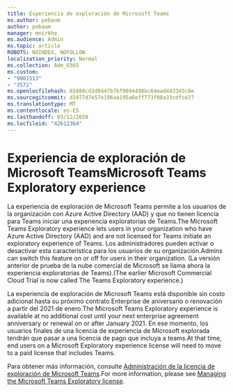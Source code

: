 ```yaml
---
title: Experiencia de exploración de Microsoft Teams
ms.author: pebaum
author: pebaum
manager: mnirkhe
ms.audience: Admin
ms.topic: article
ROBOTS: NOINDEX, NOFOLLOW
localization_priority: Normal
ms.collection: Adm_O365
ms.custom:
- "9001513"
- "3572"
ms.openlocfilehash: 65888cd3d0447b7bf9894498bc64ead443345c8e
ms.sourcegitcommit: d3477d7e57e196aa195a6eff773f08a33cdfce27
ms.translationtype: MT
ms.contentlocale: es-ES
ms.lasthandoff: 03/12/2020
ms.locfileid: "42612364"
---
```

# <a name="microsoft-teams-exploratory-experience"></a><span data-ttu-id="0a9d4-102">Experiencia de exploración de Microsoft Teams</span><span class="sxs-lookup"><span data-stu-id="0a9d4-102">Microsoft Teams Exploratory experience</span></span>

<span data-ttu-id="0a9d4-103">La experiencia de exploración de Microsoft Teams permite a los usuarios de la organización con Azure Active Directory (AAD) y que no tienen licencia para Teams iniciar una experiencia exploratorias de Teams.</span><span class="sxs-lookup"><span data-stu-id="0a9d4-103">The Microsoft Teams Exploratory experience lets users in your organization who have Azure Active Directory (AAD) and are not licensed for Teams initiate an exploratory experience of Teams.</span></span> <span data-ttu-id="0a9d4-104">Los administradores pueden activar o desactivar esta característica para los usuarios de su organización.</span><span class="sxs-lookup"><span data-stu-id="0a9d4-104">Admins can switch this feature on or off for users in their organization.</span></span> <span data-ttu-id="0a9d4-105">(La versión anterior de prueba de la nube comercial de Microsoft se llama ahora la experiencia exploratorias de Teams).</span><span class="sxs-lookup"><span data-stu-id="0a9d4-105">(The earlier Microsoft Commercial Cloud Trial is now called The Teams Exploratory experience.)</span></span>

<span data-ttu-id="0a9d4-106">La experiencia de exploración de Microsoft Teams está disponible sin costo adicional hasta su próximo contrato Enterprise de aniversario o renovación a partir del 2021 de enero.</span><span class="sxs-lookup"><span data-stu-id="0a9d4-106">The Microsoft Teams Exploratory experience is available at no additional cost until your next enterprise agreement anniversary or renewal on or after January 2021.</span></span> <span data-ttu-id="0a9d4-107">En ese momento, los usuarios finales de una licencia de experiencia de Microsoft explorada tendrán que pasar a una licencia de pago que incluya a teams.</span><span class="sxs-lookup"><span data-stu-id="0a9d4-107">At that time, end users on a Microsoft Exploratory experience license will need to move to a paid license that includes Teams.</span></span>

<span data-ttu-id="0a9d4-108">Para obtener más información, consulte [Administración de la licencia de exploración de Microsoft Teams](https://docs.microsoft.com/microsoftteams/teams-exploratory/).</span><span class="sxs-lookup"><span data-stu-id="0a9d4-108">For more information, please see [Managing the Microsoft Teams Exploratory license](https://docs.microsoft.com/microsoftteams/teams-exploratory/).</span></span>
